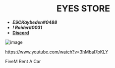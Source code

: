 <div align="center">
  <h1>EYES STORE</h1>
</div>

- **_ESCKaybeden#0488_**
- **_! Raider#0031_**
- [**Discord**](https://discord.gg/EkwWvFS)

![image](https://user-images.githubusercontent.com/53000629/190902802-29768f18-a256-4adb-af53-2926fcb3c99a.png)

https://www.youtube.com/watch?v=3hMbaI7pKLY

FiveM Rent A Car

